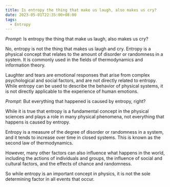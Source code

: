 ```yaml
---
title: Is entropy the thing that make us laugh, also makes us cry?
date: 2023-05-01T22:35:00+08:00
tags:
  - Entropy
---
```

_Prompt_: 
Is entropy the thing that make us laugh, also makes us cry?

No, entropy is not the thing that makes us laugh and cry. Entropy is a physical concept that relates to the amount of disorder or randomness in a system. It is commonly used in the fields of thermodynamics and information theory.

Laughter and tears are emotional responses that arise from complex psychological and social factors, and are not directly related to entropy. While entropy can be used to describe the behavior of physical systems, it is not directly applicable to the experience of human emotions.

_Prompt_: 
But everything that happened is caused by entropy, right?

While it is true that entropy is a fundamental concept in the physical sciences and plays a role in many physical phenomena, not everything that happens is caused by entropy.

Entropy is a measure of the degree of disorder or randomness in a system, and it tends to increase over time in closed systems. This is known as the second law of thermodynamics.

However, many other factors can also influence what happens in the world, including the actions of individuals and groups, the influence of social and cultural factors, and the effects of chance and randomness.

So while entropy is an important concept in physics, it is not the sole determining factor in all events that occur.